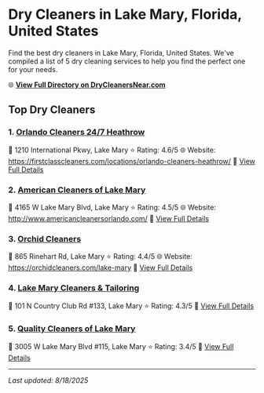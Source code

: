 # Dry Cleaners in Lake Mary, Florida, United States

Find the best dry cleaners in Lake Mary, Florida, United States. We've compiled a list of 5 dry cleaning services to help you find the perfect one for your needs.

🌐 **[View Full Directory on DryCleanersNear.com](https://drycleanersnear.com/city/US/Florida/Lake%20Mary)**

## Top Dry Cleaners

### 1. [Orlando Cleaners 24/7 Heathrow](https://drycleanersnear.com/dryCleaner/6885882eaef64230e206ad41/orlando-cleaners-24-7-heathrow)
📍 1210 International Pkwy, Lake Mary
⭐ Rating: 4.6/5
🌐 Website: https://firstclasscleaners.com/locations/orlando-cleaners-heathrow/
🔗 [View Full Details](https://drycleanersnear.com/dryCleaner/6885882eaef64230e206ad41/orlando-cleaners-24-7-heathrow)

### 2. [American Cleaners of Lake Mary](https://drycleanersnear.com/dryCleaner/6885882daef64230e206ad2c/american-cleaners-of-lake-mary)
📍 4165 W Lake Mary Blvd, Lake Mary
⭐ Rating: 4.5/5
🌐 Website: http://www.americancleanersorlando.com/
🔗 [View Full Details](https://drycleanersnear.com/dryCleaner/6885882daef64230e206ad2c/american-cleaners-of-lake-mary)

### 3. [Orchid Cleaners](https://drycleanersnear.com/dryCleaner/6885883daef64230e206af1c/orchid-cleaners)
📍 865 Rinehart Rd, Lake Mary
⭐ Rating: 4.4/5
🌐 Website: https://orchidcleaners.com/lake-mary
🔗 [View Full Details](https://drycleanersnear.com/dryCleaner/6885883daef64230e206af1c/orchid-cleaners)

### 4. [Lake Mary Cleaners & Tailoring](https://drycleanersnear.com/dryCleaner/6885888eaef64230e206b198/lake-mary-cleaners-tailoring)
📍 101 N Country Club Rd #133, Lake Mary
⭐ Rating: 4.3/5
🔗 [View Full Details](https://drycleanersnear.com/dryCleaner/6885888eaef64230e206b198/lake-mary-cleaners-tailoring)

### 5. [Quality Cleaners of Lake Mary](https://drycleanersnear.com/dryCleaner/6885882faef64230e206ad54/quality-cleaners-of-lake-mary)
📍 3005 W Lake Mary Blvd #115, Lake Mary
⭐ Rating: 3.4/5
🔗 [View Full Details](https://drycleanersnear.com/dryCleaner/6885882faef64230e206ad54/quality-cleaners-of-lake-mary)


---

*Last updated: 8/18/2025*
